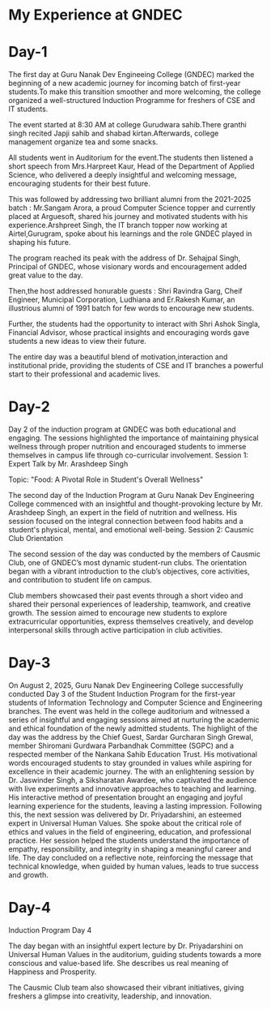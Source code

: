 # My Experience at GNDEC

# Day-1
The first day at Guru Nanak Dev Engineeing College (GNDEC) marked the beginning of a new academic journey for incoming batch of first-year students.To make this transition smoother and more welcoming, the college organized a well-structured Induction Programme for freshers of CSE and IT students.

The event started at 8:30 AM at college Gurudwara sahib.There granthi singh recited Japji sahib and shabad kirtan.Afterwards, college management organize tea and some snacks.

All students went in Auditorium for the event.The students then listened a short speech from Mrs.Harpreet Kaur, Head of the Department of Applied Science, who delivered a deeply insightful and welcoming message, encouraging students for their best future.

This was followed by addressing two brilliant alumni from the 2021-2025 batch : Mr.Sangam Arora, a proud Computer Science topper and currently placed at Arguesoft, shared his journey and motivated students with his experience.Arshpreet Singh, the IT branch topper now working at Airtel,Gurugram, spoke about his learnings and the role GNDEC played in shaping his future.

The program reached its peak with the address of Dr. Sehajpal Singh, Principal of GNDEC, whose visionary words and encouragement added great value to the day.

Then,the host addressed honurable guests : Shri Ravindra Garg, Cheif Engineer, Municipal Corporation, Ludhiana and Er.Rakesh Kumar, an illustrious alumni of 1991 batch for few words to encourage new students.

Further, the students had the opportunity to interact with Shri Ashok Singla, Financial Advisor, whose practical insights and encouraging words gave students a new ideas to view their future.

The entire day was a beautiful blend of motivation,interaction and institutional pride, providing the students of CSE and IT branches a powerful start to their professional and academic lives.

# Day-2
Day 2 of the induction program at GNDEC was both educational and engaging. The sessions highlighted the importance of maintaining physical wellness through proper nutrition and encouraged students to immerse themselves in campus life through co-curricular involvement.
Session 1: Expert Talk by Mr. Arashdeep Singh

Topic: "Food: A Pivotal Role in Student's Overall Wellness"

The second day of the Induction Program at Guru Nanak Dev Engineering College commenced with an insightful and thought-provoking lecture by Mr. Arashdeep Singh, an expert in the field of nutrition and wellness. His session focused on the integral connection between food habits and a student's physical, mental, and emotional well-being.
Session 2: Causmic Club Orientation

The second session of the day was conducted by the members of Causmic Club, one of GNDEC’s most dynamic student-run clubs. The orientation began with a vibrant introduction to the club’s objectives, core activities, and contribution to student life on campus.

Club members showcased their past events through a short video and shared their personal experiences of leadership, teamwork, and creative growth. The session aimed to encourage new students to explore extracurricular opportunities, express themselves creatively, and develop interpersonal skills through active participation in club activities.


# Day-3
On August 2, 2025, Guru Nanak Dev Engineering College successfully conducted Day 3 of the Student Induction Program for the first-year students of Information Technology and Computer Science and Engineering branches. The event was held in the college auditorium and witnessed a series of insightful and engaging sessions aimed at nurturing the academic and ethical foundation of the newly admitted students.
The highlight of the day was the address by the Chief Guest, Sardar Gurcharan Singh Grewal, member  Shiromani Gurdwara Parbandhak Committee (SGPC) and a respected member of the Nankana Sahib Education Trust. His motivational words encouraged students to stay grounded in values while aspiring for excellence in their academic journey.
The with an enlightening session by Dr. Jaswinder Singh, a Siksharatan Awardee, who captivated the audience with live experiments and innovative approaches to teaching and learning. His interactive method of presentation brought an engaging and joyful learning experience for the students, leaving a lasting impression.
Following this, the next session was delivered by Dr. Priyadarshini, an esteemed expert in Universal Human Values. She spoke about the critical role of ethics and values in the field of engineering, education, and professional practice. Her session helped the students understand the importance of empathy, responsibility, and integrity in shaping a meaningful career and life.
The day concluded on a reflective note, reinforcing the message that technical knowledge, when guided by human values, leads to true success and growth.

# Day-4
Induction Program Day 4

The day began with an insightful expert lecture by Dr. Priyadarshini on Universal Human Values in the auditorium, guiding students towards a more conscious and value-based life. She describes us real meaning of Happiness and Prosperity.

The Causmic Club team also showcased their vibrant initiatives, giving freshers a glimpse into creativity, leadership, and innovation. 

